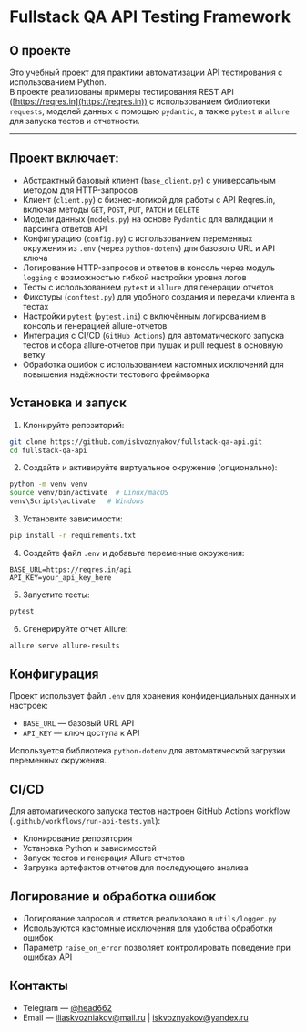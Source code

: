 # Fullstack QA API Testing Framework

## О проекте

Это учебный проект для практики автоматизации API тестирования с использованием Python.  
В проекте реализованы примеры тестирования REST API ([https://reqres.in](https://reqres.in)) с использованием библиотеки `requests`, моделей данных с помощью `pydantic`, а также `pytest` и `allure` для запуска тестов и отчетности.

---

## Проект включает:

- Абстрактный базовый клиент (`base_client.py`) с универсальным методом для HTTP-запросов  
- Клиент (`client.py`) с бизнес-логикой для работы с API Reqres.in, включая методы `GET`, `POST`, `PUT`, `PATCH` и `DELETE`  
- Модели данных (`models.py`) на основе `Pydantic` для валидации и парсинга ответов API  
- Конфигурацию (`config.py`) с использованием переменных окружения из `.env` (через `python-dotenv`) для базового URL и API ключа  
- Логирование HTTP-запросов и ответов в консоль через модуль `logging` с возможностью гибкой настройки уровня логов  
- Тесты с использованием `pytest` и `allure` для генерации отчетов  
- Фикстуры (`conftest.py`) для удобного создания и передачи клиента в тестах  
- Настройки `pytest` (`pytest.ini`) с включённым логированием в консоль и генерацией allure-отчетов  
- Интеграция с CI/CD (`GitHub Actions`) для автоматического запуска тестов и сбора allure-отчетов при пушах и pull request в основную ветку  
- Обработка ошибок с использованием кастомных исключений для повышения надёжности тестового фреймворка  

## Установка и запуск

1. Клонируйте репозиторий:

```bash
git clone https://github.com/iskvoznyakov/fullstack-qa-api.git
cd fullstack-qa-api
```

2. Создайте и активируйте виртуальное окружение (опционально):

```bash
python -m venv venv
source venv/bin/activate  # Linux/macOS
venv\Scripts\activate   # Windows
```

3. Установите зависимости:

```bash
pip install -r requirements.txt
```

4. Создайте файл `.env` и добавьте переменные окружения:

```env
BASE_URL=https://reqres.in/api
API_KEY=your_api_key_here
```

5. Запустите тесты:

```bash
pytest
```

6. Сгенерируйте отчет Allure:

```bash
allure serve allure-results
```

## Конфигурация

Проект использует файл `.env` для хранения конфиденциальных данных и настроек:

- `BASE_URL` — базовый URL API  
- `API_KEY` — ключ доступа к API  

Используется библиотека `python-dotenv` для автоматической загрузки переменных окружения.

## CI/CD

Для автоматического запуска тестов настроен GitHub Actions workflow (`.github/workflows/run-api-tests.yml`):

- Клонирование репозитория  
- Установка Python и зависимостей  
- Запуск тестов и генерация Allure отчетов  
- Загрузка артефактов отчетов для последующего анализа  

## Логирование и обработка ошибок

- Логирование запросов и ответов реализовано в `utils/logger.py`  
- Используются кастомные исключения для удобства обработки ошибок  
- Параметр `raise_on_error` позволяет контролировать поведение при ошибках API  

## Контакты

- Telegram — [@head662](https://t.me/head662)  
- Email — iliaskvozniakov@mail.ru | iskvoznyakov@yandex.ru